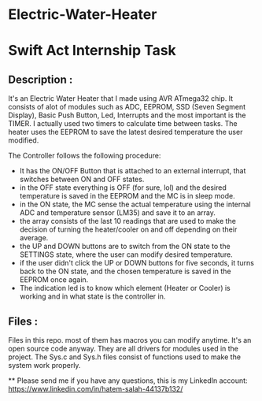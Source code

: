 # Electric-Water-Heater
# Swift Act Internship Task
## Description :

It's an Electric Water Heater that I made using AVR ATmega32 chip. It consists of alot of modules such as ADC, EEPROM, SSD (Seven Segment Display), Basic Push Button, Led, Interrupts and the most important is the TIMER. I actually used two timers to calculate time between tasks. The heater uses the EEPROM to save the latest desired temperature the user modified. 

The Controller follows the following procedure:
- It has the ON/OFF Button that is attached to an external interrupt, that switches between ON and OFF states.
- in the OFF state everything is OFF (for sure, lol) and the desired temperature is saved in the EEPROM and the MC is in sleep mode.
- in the ON state, the MC sense the actual temperature using the internal ADC and temperature sensor (LM35) and save it to an array.
- the array consists of the last 10 readings that are used to make the decision of turning the heater/cooler on and off depending on their average.
- the UP and DOWN buttons are to switch from the ON state to the SETTINGS state, where the user can modify desired temperature.
- if the user didn't click the UP or DOWN buttons for five seconds, it turns back to the ON state, and the chosen temperature is saved in the EEPROM once again.
- The indication led is to know which element (Heater or Cooler) is working and in what state is the controller in.

## Files :

Files in this repo. most of them has macros you can modify anytime. It's an open source code anyway. They are all drivers for modules used in the project.
The Sys.c and Sys.h files consist of functions used to make the system work properly.

** Please send me if you have any questions, this is my LinkedIn account:
https://www.linkedin.com/in/hatem-salah-44137b132/
